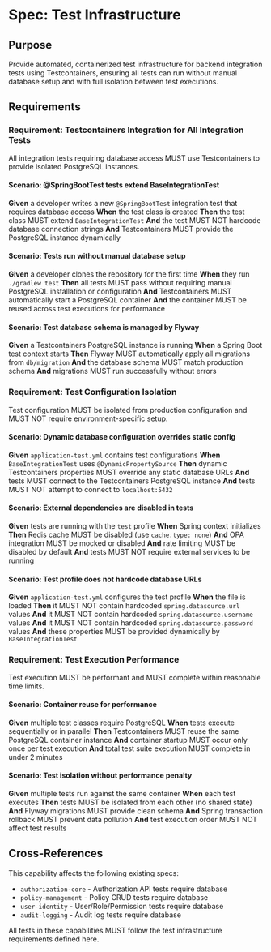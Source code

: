 # Spec: Test Infrastructure

## Purpose
Provide automated, containerized test infrastructure for backend integration tests using Testcontainers, ensuring all tests can run without manual database setup and with full isolation between test executions.

## Requirements

### Requirement: Testcontainers Integration for All Integration Tests
All integration tests requiring database access MUST use Testcontainers to provide isolated PostgreSQL instances.

#### Scenario: @SpringBootTest tests extend BaseIntegrationTest
**Given** a developer writes a new `@SpringBootTest` integration test that requires database access
**When** the test class is created
**Then** the test class MUST extend `BaseIntegrationTest`
**And** the test MUST NOT hardcode database connection strings
**And** Testcontainers MUST provide the PostgreSQL instance dynamically

#### Scenario: Tests run without manual database setup
**Given** a developer clones the repository for the first time
**When** they run `./gradlew test`
**Then** all tests MUST pass without requiring manual PostgreSQL installation or configuration
**And** Testcontainers MUST automatically start a PostgreSQL container
**And** the container MUST be reused across test executions for performance

#### Scenario: Test database schema is managed by Flyway
**Given** a Testcontainers PostgreSQL instance is running
**When** a Spring Boot test context starts
**Then** Flyway MUST automatically apply all migrations from `db/migration`
**And** the database schema MUST match production schema
**And** migrations MUST run successfully without errors

### Requirement: Test Configuration Isolation
Test configuration MUST be isolated from production configuration and MUST NOT require environment-specific setup.

#### Scenario: Dynamic database configuration overrides static config
**Given** `application-test.yml` contains test configurations
**When** `BaseIntegrationTest` uses `@DynamicPropertySource`
**Then** dynamic Testcontainers properties MUST override any static database URLs
**And** tests MUST connect to the Testcontainers PostgreSQL instance
**And** tests MUST NOT attempt to connect to `localhost:5432`

#### Scenario: External dependencies are disabled in tests
**Given** tests are running with the `test` profile
**When** Spring context initializes
**Then** Redis cache MUST be disabled (use `cache.type: none`)
**And** OPA integration MUST be mocked or disabled
**And** rate limiting MUST be disabled by default
**And** tests MUST NOT require external services to be running

#### Scenario: Test profile does not hardcode database URLs
**Given** `application-test.yml` configures the test profile
**When** the file is loaded
**Then** it MUST NOT contain hardcoded `spring.datasource.url` values
**And** it MUST NOT contain hardcoded `spring.datasource.username` values
**And** it MUST NOT contain hardcoded `spring.datasource.password` values
**And** these properties MUST be provided dynamically by `BaseIntegrationTest`

### Requirement: Test Execution Performance
Test execution MUST be performant and MUST complete within reasonable time limits.

#### Scenario: Container reuse for performance
**Given** multiple test classes require PostgreSQL
**When** tests execute sequentially or in parallel
**Then** Testcontainers MUST reuse the same PostgreSQL container instance
**And** container startup MUST occur only once per test execution
**And** total test suite execution MUST complete in under 2 minutes

#### Scenario: Test isolation without performance penalty
**Given** multiple tests run against the same container
**When** each test executes
**Then** tests MUST be isolated from each other (no shared state)
**And** Flyway migrations MUST provide clean schema
**And** Spring transaction rollback MUST prevent data pollution
**And** test execution order MUST NOT affect test results

## Cross-References

This capability affects the following existing specs:
- `authorization-core` - Authorization API tests require database
- `policy-management` - Policy CRUD tests require database
- `user-identity` - User/Role/Permission tests require database
- `audit-logging` - Audit log tests require database

All tests in these capabilities MUST follow the test infrastructure requirements defined here.
